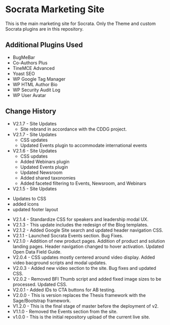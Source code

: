 # Socrata Marketing Site
This is the main marketing site for Socrata. Only the Theme and custom Socrata plugins are in this repository.

Additional Plugins Used
---
- BugMeBar
- Co-Authors Plus
- TineMCE Advanced
- Yoast SEO
- WP Google Tag Manager
- WP HTML Author Bio
- WP Security Audit Log
- WP User Avatar

Change History
---
- V2.1.7 - Site Updates
  * Site rebrand in accordance with the CDDG project.
- V2.1.7 - Site Updates
  * CSS updates
  * Updated Events plugin to accommodate international events
- V2.1.6 - Site Updates
  * CSS updates
  * Added Webinars plugin
  * Updated Events plugin
  * Updated Newsroom
  * Added shared taxonomies
  * Added faceted filtering to Events, Newsroom, and Webinars
- V2.1.5 - Site Updates
 * Updates to CSS
 * added icons
 * updated footer layout
- V2.1.4 - Standardize CSS for speakers and leadership modal UX.
- V2.1.3 - This update includes the redesign of the Blog templates.
- V2.1.2 - Added Google Site search and updated header navigation CSS.
- V2.1.1 - Launched Socrata Events section. Bug Fixes.
- V2.1.0 - Addition of new product pages. Addition of product and solution landing pages. Header navigation changed to hover activation. Updated Open Data Field Guide.
- V2.0.4 - CSS updates mostly centered around video display. Added video bacground scripts and modal updates.
- V2.0.3 - Added new video section to the site. Bug fixes and updated CSS.
- V2.0.2 - Removed BFI Thumb script and added fixed image sizes to be processed. Updated CSS.
- V2.0.1 - Added IDs to CTA buttons for AB testing.
- V2.0.0 - This is version replaces the Thesis framework with the Sage/Bootstrap framework.
- V1.2.0 - This is the final stage of master before the deployment of v2.
- V1.1.0 - Removed the Events section from the site.
- v1.0.0 - This is the initial repository upload of the current live site.
